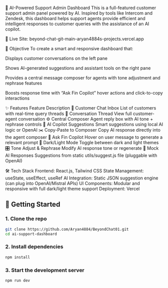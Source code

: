 🧠 AI-Powered Support Admin Dashboard
This is a full-featured customer support admin panel powered by AI. Inspired by tools like Intercom and Zendesk, this dashboard helps support agents provide efficient and intelligent responses to customer queries with the assistance of an AI copilot.

🔗 Live Site: beyond-chat-git-main-aryan4884s-projects.vercel.app

🎯 Objective
To create a smart and responsive dashboard that:

Displays customer conversations on the left pane

Shows AI-generated suggestions and assistant tools on the right pane

Provides a central message composer for agents with tone adjustment and rephrase features

Boosts response time with “Ask Fin Copilot” hover actions and click-to-copy interactions

✨ Features
Feature	Description
🧵 Customer Chat Inbox	List of customers with real-time query threads
💬 Conversation Thread	View full customer-agent conversation
⚙️ Central Composer	Agent reply box with AI tone + rephrase controls
🤖 AI Copilot Suggestions	Smart suggestions using local AI logic or OpenAI
✂️ Copy-Paste to Composer	Copy AI response directly into the agent composer
🧠 Ask Fin Copilot	Hover on user message to generate a relevant prompt
🎨 Dark/Light Mode	Toggle between dark and light themes
🎛 Tone Adjust & Rephrase	Modify AI response tone or regenerate
🧪 Mock AI Responses	Suggestions from static utils/suggest.js file (pluggable with OpenAI)

🛠 Tech Stack
Frontend: React.js, Tailwind CSS
State Management: useState, useEffect, useRef
AI Integration: Static JSON suggestion engine (can plug into OpenAI/Mistral APIs)
UI Components: Modular and responsive with full dark/light theme support
Deployment: Vercel

## 🚀 Getting Started

### 1. Clone the repo
```bash
git clone https://github.com/Aryan4884/BeyondChat01.git
cd ai-support-dashboard
```
### 2. Install dependencies
```bash
npm install
```
### 3. Start the development server
```bash
npm run dev
```
